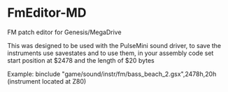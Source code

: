 # FmEditor-MD
FM patch editor for Genesis/MegaDrive

This was designed to be used with the PulseMini sound driver, to save the instruments
use savestates and to use them, in your assembly code set start position at $2478 and the length of $20 bytes

Example:
    binclude "game/sound/instr/fm/bass_beach_2.gsx",2478h,20h
(instrument located at Z80)
